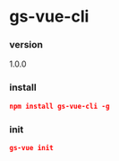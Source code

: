 # gs-vue-cli

### version
1.0.0

### install
```json
npm install gs-vue-cli -g
```

### init
```json
gs-vue init
```